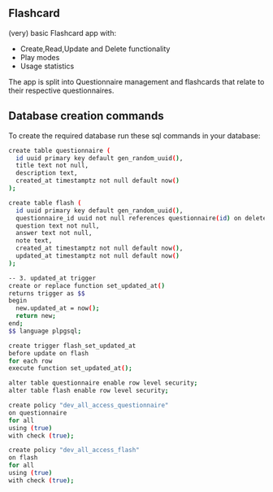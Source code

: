 ## Flashcard

(very) basic Flashcard app with:

- Create,Read,Update and Delete functionality
- Play modes
- Usage statistics

The app is split into Questionnaire management and flashcards that relate to their respective questionnaires.

## Database creation commands

To create the required database run these sql commands in your database:

```bash
create table questionnaire (
  id uuid primary key default gen_random_uuid(),
  title text not null,
  description text,
  created_at timestamptz not null default now()
);

create table flash (
  id uuid primary key default gen_random_uuid(),
  questionnaire_id uuid not null references questionnaire(id) on delete cascade,
  question text not null,
  answer text not null,
  note text,
  created_at timestamptz not null default now(),
  updated_at timestamptz not null default now()
);

-- 3. updated_at trigger
create or replace function set_updated_at()
returns trigger as $$
begin
  new.updated_at = now();
  return new;
end;
$$ language plpgsql;

create trigger flash_set_updated_at
before update on flash
for each row
execute function set_updated_at();

alter table questionnaire enable row level security;
alter table flash enable row level security;

create policy "dev_all_access_questionnaire"
on questionnaire
for all
using (true)
with check (true);

create policy "dev_all_access_flash"
on flash
for all
using (true)
with check (true);

```
